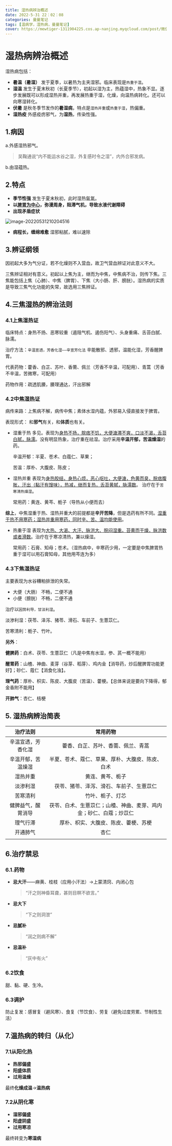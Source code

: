```yaml
---
title: 湿热病辨治概述
date: 2022-5-31 22：02：08
categories: 曼曼笔记
tags: [温病学，湿热病，曼曼笔记]
cover: https://mewtiger-1311904225.cos.ap-nanjing.myqcloud.com/post/微信图片_20220603184717.jpg
---
```


# 湿热病辨治概述

湿热病包括：

- **暑温（暑湿）** 发于夏季，以暑热为主夹湿邪。临床表现是`热重于湿`。
- **湿温**                  发生于夏末秋初（长夏季节），初起以湿为主，热蕴湿中，热象不显。逐步发展既可以形成湿热并重，再发展热重于湿，化燥，向温热病转化。还可以向寒湿转化。
- **伏暑**                  是秋冬季节发作的**暑湿病**，特点是`湿热并重`或`热重于湿`，热偏重。
- **湿热疫**              外感疫疠邪气，为**湿热**，传染性强。

##  1.病因

a.外感湿热邪气。

> 吴鞠通说“内不能运水谷之湿，外复感时令之湿”，内外合邪发病。

b.由湿蕴热。

## 2.特点

- **季节性强**   发生于夏末秋初，此时湿热氤氲。
- **以<u>脾胃为中心</u>，弥漫周身，阻滞气机，导致水液代谢障碍**
- **出现矛盾症状**     

![image-20220531210204516](https://mewtiger-1311904225.cos.ap-nanjing.myqcloud.com/liman/image-20220531210204516.png)

- **病程长，缠绵难愈**     湿邪粘腻，难以速除

## 3.辨证纲领

因初起大多为气分证，若不化燥则不入营血，故卫气营血辨证对此意义不大。

三焦辨证相对有意义。初起以上焦为主，继而为中焦，中焦病不治，则传下焦。三焦能包括上焦（心肺）、中焦（脾胃）、下焦（大小肠、肝、膀胱）。湿热病的实质是导致三焦气化功能的失常，故选用三焦辨证。

## 4.三焦湿热的辨治法则

### 4.1上焦湿热证

临床特点：身热不扬、恶寒较重（遏阻气机、遏伤阳气）、头身重痛、舌苔白腻、脉濡。

治疗方法：`辛温宣透，芳香化湿——辛宣芳化法`        辛能散邪、透邪，温能化湿，芳香醒脾胃。

代表药物：藿香、白芷、苏叶、香薷、佩兰（芳香不辛温，可配用）、青蒿（芳香不辛温，苦微寒，可配用）

药物作用：疏透肌腠，腠理通达，汗出邪解

### 4.2中焦湿热证

病传来路：上焦病不解，病传中焦；素体水湿内蕴，外邪易入侵直接发于脾胃。

表现形式： 和**邪气**有关，和**体质**也有关。

- 湿重于热         多见。表现为<u>身热不扬，脘痞不饥，大便溏滞不爽，口淡不渴，舌苔白腻，脉濡</u>。没有明显热象，治疗重在祛湿。治疗采用**辛温开郁，苦温燥湿**的药。 

  辛温开郁：半夏、苍术、白蔻仁、草果；

  苦温：厚朴、大腹皮、陈皮；

- 湿热并重        表现为<u>身热胶结，身热心烦，恶心呕吐，大便溏，色黄而臭，脘痞腹胀，汗出（黏汗有馊味），热减，继而复热，舌苔黄腻，脉濡数</u>。  治疗在于`苦寒清热燥湿`。      

  常用药：黄连、黄芩、栀子（导热从小便而去）

**综上**，中焦湿重于热、湿热并重大的前提都是**辛开苦降**，但是选药有所不同。<u>湿重于热不用寒药；湿热并重用寒药，同时辛、苦、温均能使用</u>。

- 热重于湿        表现为<u>大热、大渴、大汗、脉洪大、脘闷湿重。苔黄而干燥，脉洪数或者滑数</u>。治疗在于寒凉清热，兼以燥湿。

  常用药：石膏、知母；苍术。（湿热病中，辛寒药少用，一定要是中焦脾胃热重于湿可以用石膏知母，其他用芩连为多）

### 4.3下焦湿热证

主要表现为水谷糟粕排泄的失常。

- 大便（大肠）        不畅，二便不通
- 小便（膀胱）        不畅，二便不通

治疗以`因势利导，甘淡利湿`。

淡渗利湿：茯苓、泽泻、猪苓、滑石、车前子、生薏苡仁。

苦寒清利：栀子、竹叶。

**另外**：

**健脾药**：白术、茯苓、生薏苡仁（凡是中焦有水湿，参、芪一概不能用）

**醒胃药**：山楂、神曲、麦芽（谷芽、稻芽）、鸡内金【消导药，炒后醒脾胃功能更好】；砂仁、蔻仁【消食化浊】。

**理气药**：厚朴、枳实、陈皮、大腹皮（苦温）、藿梗。【总体来说是要向下降得，郁金香附不能用】

**开肺气**：杏仁、桔梗

##   5.                                                     湿热病辨治简表

|      治疗法则      |                           常用药物                           |
| :----------------: | :----------------------------------------------------------: |
| 辛温宣透，芳香化湿 |              藿香、白芷、苏叶、香薷、佩兰、青蒿              |
| 辛温开郁，苦温燥湿 |       半夏、苍术、蔻仁、草果、厚朴、大腹皮、陈皮、白术       |
|      湿热并重      |                       黄连、黄芩、栀子                       |
|      淡渗利湿      |           茯苓、猪苓、泽泻、滑石、车前子、生薏苡仁           |
|      苦寒清利      |                       竹叶、栀子、灯芯                       |
| 健脾益气，醒胃消导 | 茯苓、白术、生薏苡仁；山楂、神曲、麦芽、鸡内金；砂仁、白蔻；炒苡仁 |
|      理气行滞      |             厚朴、枳实、大腹皮、陈皮、藿梗、苏梗             |
|      开通肺气      |                             杏仁                             |
|                    |                                                              |

## 6.治疗禁忌

### 6.1.药物

- **忌大汗**——麻黄、桂枝（应用小汗法）→上蒙清窍、内闭心包

  > “汗之则神昏耳聋，甚则目瞑不欲言。”

- **忌大下**

  > “下之则洞泄”

- **忌腻补**

  > “润之则病不解”

- **忌温补**   

  > “灰中有火”

### 6.2饮食

甜、黏、硬、生冷。

### 6.3调护

防止复发：感冒复（避风寒）、食复（节饮食）、劳复（避免过度劳累、节制性生活）

## 7.温热病的转归（从化）

### 7.1从阳化热

- **热邪偏盛**      
- **阳盛体质**
- **过用温燥**

最终**化燥成温**→**温热病**

### 7.2从阴化寒

- **湿邪偏盛**
- **阳虚阴盛**
- **过用寒凉**

最终转变为**寒湿病**
